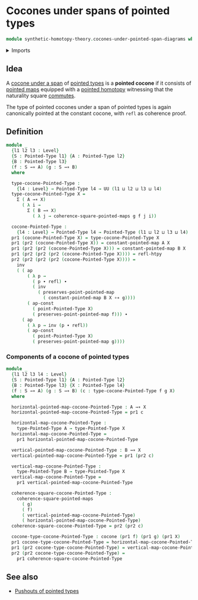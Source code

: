 # Cocones under spans of pointed types

```agda
module synthetic-homotopy-theory.cocones-under-pointed-span-diagrams where
```

<details><summary>Imports</summary>

```agda
open import foundation.action-on-identifications-functions
open import foundation.dependent-pair-types
open import foundation.homotopies
open import foundation.identity-types
open import foundation.universe-levels

open import structured-types.commuting-squares-of-pointed-maps
open import structured-types.pointed-maps
open import structured-types.pointed-types

open import synthetic-homotopy-theory.cocones-under-spans
```

</details>

## Idea

A [cocone under a span](synthetic-homotopy-theory.cocones-under-spans.md) of
[pointed types](structured-types.pointed-types.md) is a **pointed cocone** if it
consists of [pointed maps](structured-types.pointed-maps.md) equipped with a
[pointed homotopy](structured-types.pointed-homotopies.md) witnessing that the
naturality square
[commutes](structured-types.commuting-squares-of-pointed-maps.md).

The type of pointed cocones under a span of pointed types is again canonically
pointed at the constant cocone, with `refl` as coherence proof.

## Definition

```agda
module _
  {l1 l2 l3 : Level}
  {S : Pointed-Type l1} {A : Pointed-Type l2}
  {B : Pointed-Type l3}
  (f : S →∗ A) (g : S →∗ B)
  where

  type-cocone-Pointed-Type :
    {l4 : Level} → Pointed-Type l4 → UU (l1 ⊔ l2 ⊔ l3 ⊔ l4)
  type-cocone-Pointed-Type X =
    Σ ( A →∗ X)
      ( λ i →
        Σ ( B →∗ X)
          ( λ j → coherence-square-pointed-maps g f j i))

  cocone-Pointed-Type :
    {l4 : Level} → Pointed-Type l4 → Pointed-Type (l1 ⊔ l2 ⊔ l3 ⊔ l4)
  pr1 (cocone-Pointed-Type X) = type-cocone-Pointed-Type X
  pr1 (pr2 (cocone-Pointed-Type X)) = constant-pointed-map A X
  pr1 (pr2 (pr2 (cocone-Pointed-Type X))) = constant-pointed-map B X
  pr1 (pr2 (pr2 (pr2 (cocone-Pointed-Type X)))) = refl-htpy
  pr2 (pr2 (pr2 (pr2 (cocone-Pointed-Type X)))) =
    inv
    ( ( ap
        ( λ p →
          ( p ∙ refl) ∙
          ( inv
            ( preserves-point-pointed-map
              ( constant-pointed-map B X ∘∗ g))))
        ( ap-const
          ( point-Pointed-Type X)
          ( preserves-point-pointed-map f))) ∙
      ( ap
        ( λ p → inv (p ∙ refl))
        ( ap-const
          ( point-Pointed-Type X)
          ( preserves-point-pointed-map g))))
```

### Components of a cocone of pointed types

```agda
module _
  {l1 l2 l3 l4 : Level}
  {S : Pointed-Type l1} {A : Pointed-Type l2}
  {B : Pointed-Type l3} {X : Pointed-Type l4}
  (f : S →∗ A) (g : S →∗ B) (c : type-cocone-Pointed-Type f g X)
  where

  horizontal-pointed-map-cocone-Pointed-Type : A →∗ X
  horizontal-pointed-map-cocone-Pointed-Type = pr1 c

  horizontal-map-cocone-Pointed-Type :
    type-Pointed-Type A → type-Pointed-Type X
  horizontal-map-cocone-Pointed-Type =
    pr1 horizontal-pointed-map-cocone-Pointed-Type

  vertical-pointed-map-cocone-Pointed-Type : B →∗ X
  vertical-pointed-map-cocone-Pointed-Type = pr1 (pr2 c)

  vertical-map-cocone-Pointed-Type :
    type-Pointed-Type B → type-Pointed-Type X
  vertical-map-cocone-Pointed-Type =
    pr1 vertical-pointed-map-cocone-Pointed-Type

  coherence-square-cocone-Pointed-Type :
    coherence-square-pointed-maps
      ( g)
      ( f)
      ( vertical-pointed-map-cocone-Pointed-Type)
      ( horizontal-pointed-map-cocone-Pointed-Type)
  coherence-square-cocone-Pointed-Type = pr2 (pr2 c)

  cocone-type-cocone-Pointed-Type : cocone (pr1 f) (pr1 g) (pr1 X)
  pr1 cocone-type-cocone-Pointed-Type = horizontal-map-cocone-Pointed-Type
  pr1 (pr2 cocone-type-cocone-Pointed-Type) = vertical-map-cocone-Pointed-Type
  pr2 (pr2 cocone-type-cocone-Pointed-Type) =
    pr1 coherence-square-cocone-Pointed-Type
```

## See also

- [Pushouts of pointed types](synthetic-homotopy-theory.pushouts-of-pointed-types.md)
